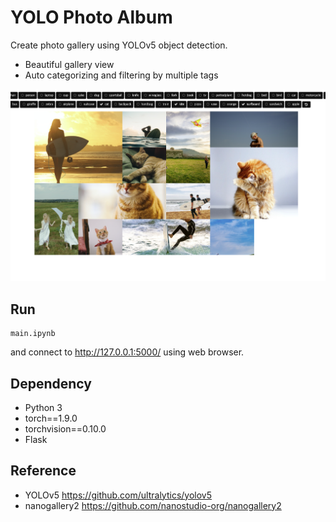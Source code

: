 # YOLO Photo Album

Create photo gallery using YOLOv5 object detection.

- Beautiful gallery view
- Auto categorizing and filtering by multiple tags

![](result.png)

## Run

```
main.ipynb
```

and connect to http://127.0.0.1:5000/ using web browser.

## Dependency

- Python 3
- torch==1.9.0
- torchvision==0.10.0
- Flask

## Reference

- YOLOv5 https://github.com/ultralytics/yolov5
- nanogallery2 https://github.com/nanostudio-org/nanogallery2
